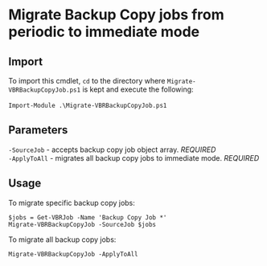 # Migrate Backup Copy jobs from periodic to immediate mode

## Import
To import this cmdlet, `cd` to the directory where `Migrate-VBRBackupCopyJob.ps1` is kept and execute the following: \
\
`Import-Module .\Migrate-VBRBackupCopyJob.ps1`

## Parameters
`-SourceJob` - accepts backup copy job object array. *REQUIRED* \
`-ApplyToAll` - migrates all backup copy jobs to immediate mode. *REQUIRED* 


## Usage

To migrate specific backup copy jobs: 
```
$jobs = Get-VBRJob -Name 'Backup Copy Job *'
Migrate-VBRBackupCopyJob -SourceJob $jobs
```

To migrate all backup copy jobs: 

`Migrate-VBRBackupCopyJob -ApplyToAll`
